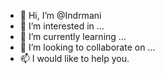 - 👋 Hi, I’m @Indrmani
- 👀 I’m interested in ...
- 🌱 I’m currently learning ...
- 💞️ I’m looking to collaborate on ...
- 📫 I would like to help you.


<!---
Indrmani/Indrmani is a ✨ special ✨ repository because its `README.md` (this file) appears on your GitHub profile.
You can click the Preview link to take a look at your changes.
--->
